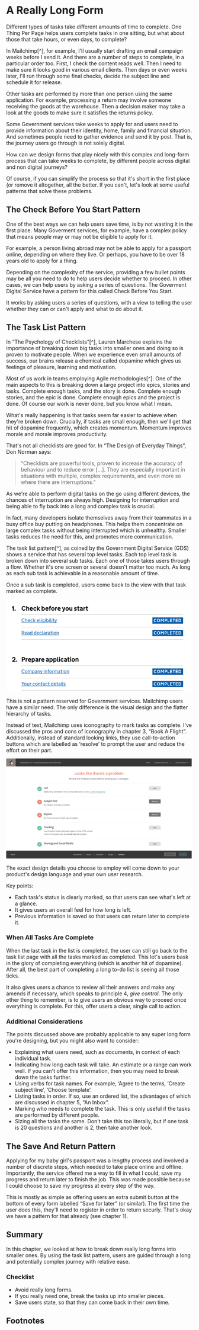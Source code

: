 # A Really Long Form

Different types of tasks take different amounts of time to complete. One Thing Per Page helps users complete tasks in one sitting, but what about those that take hours, or even days, to complete?

In Mailchimp[^], for example, I'll usually start drafting an email campaign weeks before I send it. And there are a number of steps to complete, in a particular order too. First, I check the content reads well. Then I need to make sure it looks good in various email clients. Then days or even weeks later, I'll run through some final checks, decide the subject line and schedule it for release.

Other tasks are performed by more than one person using the same application. For example, processing a return may involve someone receiving the goods at the warehouse. Then a decision maker may take a look at the goods to make sure it satisfies the returns policy.

Some Government services take weeks to apply for and users need to provide information about their identity, home, family and financial situation. And sometimes people need to gather evidence and send it by post. That is, the journey users go through is not solely digital.

How can we design forms that play nicely with this complex and long-form process that can take weeks to complete, by different people across digital and non digital journeys?

Of course, if you can simplify the process so that it's short in the first place (or remove it altogether, all the better. If you can't, let's look at some useful patterns that solve these problems.

## The Check Before You Start Pattern

One of the best ways we can help users save time, is by not wasting it in the first place. Many Goverment services, for example, have a complex policy that means people may or may not be eligible to apply for it.

For example, a person living abroad may not be able to apply for a passport online, depending on where they live. Or perhaps, you have to be over 18 years old to apply for a thing.

Depending on the complexity of the service, providing a few bullet points may be all you need to do to help users decide whether to proceed. In other cases, we can help users by asking a series of questions. The Goverment Digital Service have a pattern for this called Check Before You Start.

It works by asking users a series of questions, with a view to telling the user whether they can or can't apply and what to do about it.

## The Task List Pattern

In “The Psychology of Checklists”[^], Lauren Marchese explains the importance of breaking down big tasks into smaller ones and doing so is proven to motivate people. When we experience even small amounts of success, our brains release a chemical called dopamine which gives us feelings of pleasure, learning and motivation.

Most of us work in teams employing Agile methodologies[^]. One of the main aspects to this is breaking down a large project into epics, stories and tasks. Complete enough tasks, and the story is done. Complete enough stories, and the epic is done. Complete enough epics and the project is done. Of course our work is never done, but you know what I mean.

What's really happening is that tasks seem far easier to achieve when they're broken down. Crucially, if tasks are small enough, then we'll get that hit of dopamine frequently, which creates momentum. Momentum improves morale and morale improves productivity.

That's not all checklists are good for. In “The Design of Everyday Things”, Don Norman says:

> “Checklists are powerful tools, proven to increase the accuracy of behaviour and to reduce error [...]. They are especially important in situations with multiple, complex requirements, and even more so where there are interruptions.”

As we're able to perform digital tasks on the go using different devices, the chances of interruption are always high. Designing for interruption and being able to fly back into a long and complex task is crucial.

In fact, many developers isolate themselves away from their teammates in a busy office buy putting on headphones. This helps them concentrate on large complex tasks without being interrupted which is unhealthy. Smaller tasks reduces the need for this, and promotes more communication.

The task list pattern[^], as coined by the Government Digital Service (GDS) shows a service that has several top level tasks. Each top level task is broken down into several sub tasks. Each one of those takes users through a flow. Whether it's one screen or several doesn't matter too much. As long as each sub task is achievable in a reasonable amount of time.

Once a sub task is completed, users come back to the view with that task marked as complete.

![Task list Pattern](./images/10/task-list-pattern-gds.png)

This is not a pattern reserved for Government services. Mailchimp users have a similar need. The only difference is the visual design and the flatter hierarchy of tasks.

Instead of text, Mailchimp uses iconography to mark tasks as complete. I've discussed the pros and cons of iconography in chapter 3, “Book A Flight”. Additionally, instead of standard looking links, they use call-to-action buttons which are labelled as ‘resolve’ to prompt the user and reduce the effort on their part.

![Mailchimp](./images/10/task-list-pattern-mailchimp.png)

The exact design details you choose to employ will come down to your product's design language and your own user research.

Key points:

- Each task's status is clearly marked, so that users can see what's left at a glance.
- It gives users an overall feel for how long is left.
- Previous information is saved so that users can return later to complete it.

### When All Tasks Are Complete

When the last task in the list is completed, the user can still go back to the task list page with all the tasks marked as completed. This let's users bask in the glory of completing everything (which is another hit of dopamine). After all, the best part of completing a long to-do list is seeing all those ticks.

It also gives users a chance to review all their answers and make any amends if necessary, which speaks to principle 4, *give control*. The only other thing to remember, is to give users an obvious way to proceed once everything is complete. For this, offer users a clear, single call to action.

### Additional Considerations

The points discussed above are probably applicable to any super long form you're designing, but you might also want to consider:

- Explaining what users need, such as documents, in context of each individual task.
- Indicating how long each task will take. An estimate or a range can work well. If you can't offer this information, then you may need to break down the tasks further.
- Using verbs for task names. For example, ‘Agree to the terms, ‘Create subject line’, ‘Choose template’.
- Listing tasks in order. If so, use an ordered list, the advantages of which are discussed in chapter 5, “An Inbox”.
- Marking who needs to complete the task. This is only useful if the tasks are performed by different people.
- Sizing all the tasks the same. Don't take this too literally, but if one task is 20 questions and another is 2, then take another look.

## The Save And Return Pattern

Applying for my baby girl's passport was a lengthy process and involved a number of discrete steps, which needed to take place online and offline. Importantly, the service offered me a way to fill in what I could, save my progress and return later to finish the job. This was made possible because I could choose to save my progress at every step of the way.

This is mostly as simple as offering users an extra submit button at the bottom of every form labelled “Save for later” (or similar). The first time the user does this, they'll need to register in order to return securly. That's okay we have a pattern for that already (see chapter 1). 

## Summary

In this chapter, we looked at how to break down really long forms into smaller ones. By using the task list pattern, users are guided through a long and potentially complex journey with relative ease.

### Checklist

- Avoid really long forms.
- If you really need one, break the tasks up into smaller pieces.
- Save users state, so that they can come back in their own time.

## Footnotes

[^ mailchimp]: https://mailchimp.com/
[^ checklists]: https://blog.trello.com/the-psychology-of-checklists-why-setting-small-goals-motivates-us-to-accomplish-bigger-things
[^ agile]: https://en.wikipedia.org/wiki/Agile_software_development
[^ task list]: https://designnotes.blog.gov.uk/2017/04/04/weve-published-the-task-list-pattern/